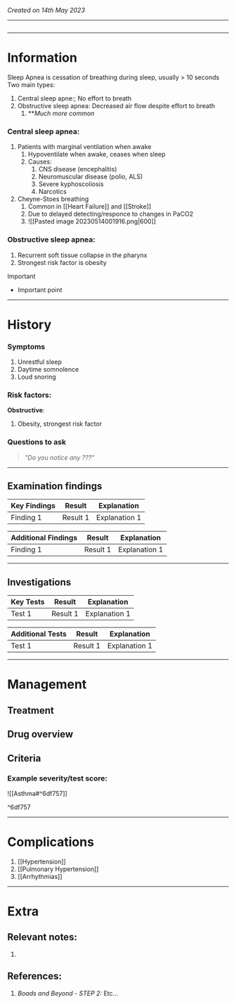 *Created on 14th May 2023*

---
```toc
```
---

# Information
Sleep Apnea is cessation of breathing during sleep, usually > 10 seconds
Two main types:
1. Central sleep apne:; No effort to breath
2. Obstructive sleep apnea: Decreased air flow despite effort to breath
	1. ***Much more common*

### Central sleep apnea:
1. Patients with marginal ventilation when awake
	1. Hypoventilate when awake, ceases when sleep
	2. Causes:
		1. CNS disease (encephalitis)
		2. Neuromuscular disease (polio, ALS)
		3. Severe kyphoscoliosis
		4. Narcotics
2. Cheyne-Stoes breathing
	1. Common in [[Heart Failure]] and [[Stroke]]
	2. Due to delayed detecting/responce to changes in PaCO2
	3. ![[Pasted image 20230514001916.png|600]]

### Obstructive sleep apnea:
1. Recurrent soft tissue collapse in the pharynx
2. Strongest risk factor is obesity

> [!Important]
- Important point

--- 
# History
### Symptoms
1. Unrestful sleep
2. Daytime somnolence
3. Loud snoring

### Risk factors:
**Obstructive**:
1. Obesity, strongest risk factor

### Questions to ask
>*"Do you notice any ???"*

---

## Examination findings
| Key Findings | Result   | Explanation   |
| ------------ | -------- | ------------- |
| Finding 1    | Result 1 | Explanation 1 |

| Additional Findings | Result   | Explanation   |
| ------------------- | -------- | ------------- |
| Finding 1           | Result 1 | Explanation 1 |

---

## Investigations
| Key Tests                 |Result| Explanation                                                                                                                                                     |
| ------------------------- | --- | --------------------------------------------------------------------------------------------------------------------------------------------------------------- |
| Test 1                    |Result 1| Explanation 1                                                                                                                                                        |

| Additional Tests               |  Result   | Explanation                |
| ------------------------------ | --- | --------------------- |
| Test 1                            |  Result 1   | Explanation 1 |

---

# Management
## Treatment

## Drug overview

## Criteria
### Example severity/test score:
![[Asthma#^6df757]]

^6df757

---

# Complications
1. [[Hypertension]]
2. [[Pulmonary Hypertension]]
3. [[Arrhythmias]]

---

# Extra
## Relevant notes:
1. 
## References:
1. *Boads and Beyond - STEP 2:* Etc...